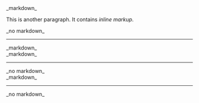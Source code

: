 <div class="example" markdown="1">
_markdown_

This is another paragraph. It contains <em>inline markup</em>.
<div>
_no markdown_
</div>
</div>

---

<div markdown="1">
_markdown_
<div markdown="1">
_markdown_
</div>
</div>

---

<div>
_no markdown_
<div markdown="1">
_markdown_
</div>
</div>

---

<div markdown="0">
_no markdown_
</div>
